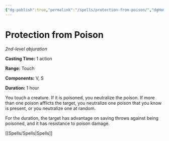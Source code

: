 ```yaml
---
{"dg-publish":true,"permalink":"/spells/protection-from-poison/","dgHomeLink":false,"dgPassFrontmatter":true}
---
```



# Protection from Poison

*2nd-level abjuration*

**Casting Time:** 1 action

**Range:** Touch

**Components:** V, S

**Duration:** 1 hour

You touch a creature. If it is poisoned, you neutralize the poison. If more than one poison afflicts the target, you neutralize one poison that you know is present, or you neutralize one at random.

For the duration, the target has advantage on saving throws against being poisoned, and it has resistance to poison damage.


[[Spells/Spells|Spells]]